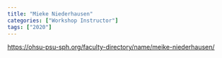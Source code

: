 ```yaml
---
title: "Mieke Niederhausen"
categories: ["Workshop Instructor"]
tags: ["2020"]
---
```


https://ohsu-psu-sph.org/faculty-directory/name/meike-niederhausen/